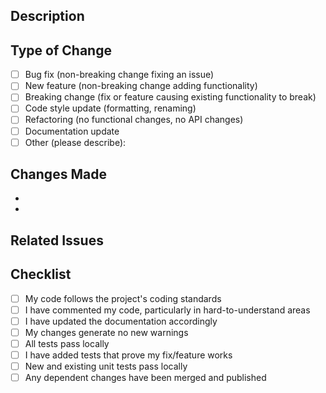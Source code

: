 ## Description
<!-- Provide a brief description of the changes introduced by this PR -->

## Type of Change
<!-- Please select the relevant option(s) by replacing [ ] with [x] -->

- [ ] Bug fix (non-breaking change fixing an issue)
- [ ] New feature (non-breaking change adding functionality)
- [ ] Breaking change (fix or feature causing existing functionality to break)
- [ ] Code style update (formatting, renaming)
- [ ] Refactoring (no functional changes, no API changes)
- [ ] Documentation update
- [ ] Other (please describe):

## Changes Made
<!-- List the key changes made in this PR -->

-
-

## Related Issues
<!-- Link to any related issues using #issue_number -->
<!-- Closes # -->

## Checklist
<!-- Please select the relevant option(s) by replacing [ ] with [x] -->

- [ ] My code follows the project's coding standards
- [ ] I have commented my code, particularly in hard-to-understand areas
- [ ] I have updated the documentation accordingly
- [ ] My changes generate no new warnings
- [ ] All tests pass locally
- [ ] I have added tests that prove my fix/feature works
- [ ] New and existing unit tests pass locally
- [ ] Any dependent changes have been merged and published
